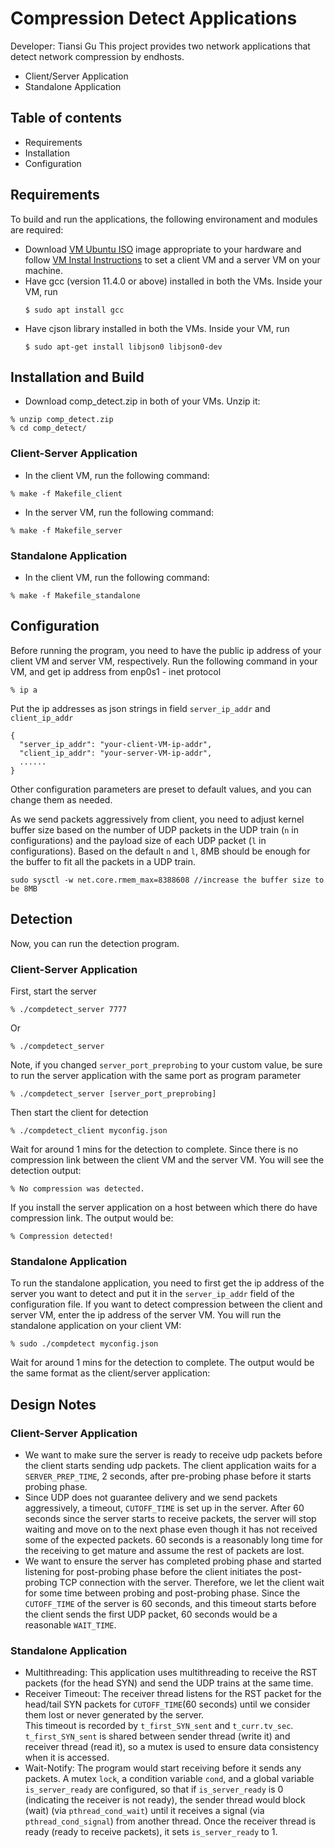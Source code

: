 # Compression Detect Applications

Developer: Tiansi Gu
This project provides two network applications that detect network compression by endhosts.
- Client/Server Application
- Standalone Application

## Table of contents

- Requirements
- Installation
- Configuration

## Requirements

To build and run the applications, the following environament and modules are required:
- Download [VM Ubuntu ISO](https://drive.google.com/drive/folders/1yZYTqGJdbampVp2MdhifeIlgPGoKruSG) image appropriate to your hardware and follow [VM Instal Instructions](https://docs.google.com/document/d/1ptEYs2jUfzgJ8Ojlpdex4RWdXppA8GJ050ht7pk3z9I/edit?tab=t.0) to set a client VM and a server VM on your machine. 
- Have gcc (version 11.4.0 or above) installed in both the VMs. Inside your VM, run
    ```
    $ sudo apt install gcc
    ```
- Have cjson library installed in both the VMs. Inside your VM, run
    ```
    $ sudo apt-get install libjson0 libjson0-dev
    ```


## Installation and Build

- Download comp_detect.zip in both of your VMs. Unzip it:
```
% unzip comp_detect.zip
% cd comp_detect/
```
### Client-Server Application
- In the client VM, run the following command:
```
% make -f Makefile_client
```
- In the server VM, run the following command:
```
% make -f Makefile_server
```

### Standalone Application
- In the client VM, run the following command:
```
% make -f Makefile_standalone
```

## Configuration
Before running the program, you need to have the public ip address of your client VM and server VM, respectively. Run the following command in your VM, and get ip address from enp0s1 - inet protocol
```
% ip a
```
Put the ip addresses as json strings in field `server_ip_addr` and `client_ip_addr`
```
{
  "server_ip_addr": "your-client-VM-ip-addr",
  "client_ip_addr": "your-server-VM-ip-addr",
  ......
}
```
Other configuration parameters are preset to default values, and you can change them as needed.

As we send packets aggressively from client, you need to adjust kernel buffer size based on the number of UDP packets in the UDP train (`n` in configurations) and the payload size of each UDP packet (`l` in configurations). Based on the default `n` and `l`, 8MB should be enough for the buffer to fit all the packets in a UDP train.
```
sudo sysctl -w net.core.rmem_max=8388608 //increase the buffer size to be 8MB
```

## Detection
Now, you can run the detection program.

### Client-Server Application
First, start the server
```
% ./compdetect_server 7777
```
Or
```
% ./compdetect_server
```
Note, if you changed `server_port_preprobing` to your custom value, be sure to run the server application with the same port as program parameter
```
% ./compdetect_server [server_port_preprobing]
```
Then start the client for detection
```
% ./compdetect_client myconfig.json
```

Wait for around 1 mins for the detection to complete. Since there is no compression link between the client VM and the server VM. You will see the detection output:
```
% No compression was detected.
```
If you install the server application on a host between which there do have compression link. The output would be:
```
% Compression detected!
```

### Standalone Application
To run the standalone application, you need to first get the ip address of the server you want to detect and put it in the `server_ip_addr` field of the configuration file. If you want to detect compression between the client and server VM, enter the ip address of the server VM.
You will run the standalone application on your client VM:
```
% sudo ./compdetect myconfig.json
```
Wait for around 1 mins for the detection to complete. The output would be the same format as the client/server application:

## Design Notes
### Client-Server Application
- We want to make sure the server is ready to receive udp packets before the client starts sending udp packets. 
The client application waits for a `SERVER_PREP_TIME`, 2 seconds, after pre-probing phase before it starts probing phase. 
- Since UDP does not guarantee delivery and we send packets aggressively, a timeout, `CUTOFF_TIME` is set up in the server. After 60 seconds since the server starts to receive packets, the server will stop waiting and move on to the next phase even though it has not received some of the expected packets. 60 seconds is a reasonably long time for the receiving to get mature and assume the rest of packets are lost.
- We want to ensure the server has completed probing phase and started listening for post-probing phase before the client initiates the post-probing TCP connection with the server. Therefore, we let the client wait for some time between probing and post-probing phase. Since the `CUTOFF_TIME` of the server is 60 seconds, and this timeout starts before the client sends the first UDP packet, 60 seconds would be a reasonable `WAIT_TIME`. 

### Standalone Application
- Multithreading: This application uses multithreading to receive the RST packets (for the head SYN) and send the UDP trains at the same time. 
- Receiver Timeout: The receiver thread listens for the RST packet for the head/tail SYN packets for `CUTOFF_TIME`(60 seconds) until we consider them lost or never generated by the server.  
This timeout is recorded by `t_first_SYN_sent` and `t_curr.tv_sec`. `t_first_SYN_sent` is shared between sender thread (write it) and receiver thread (read it), so a mutex is used to ensure data consistency when it is accessed.
- Wait-Notify: The program would start receiving before it sends any packets. A mutex `lock`, a condition variable `cond`, and a global variable `is_server_ready` are configured, so that if `is_server_ready` is 0 (indicating the receiver is not ready), the sender thread would block (wait) (via `pthread_cond_wait`) until it receives a signal (via `pthread_cond_signal`) from another thread. Once the receiver thread is ready (ready to receive packets), it sets `is_server_ready` to 1.

 